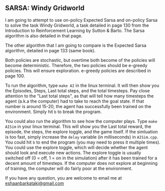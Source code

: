 ## SARSA: Windy Gridworld

I am going to attempt to use on-policy Expected Sarsa and on-policy Sarsa to solve the task Windy Gridworld, a task detailed in page 130 from the Introduction to Reinforcement Learning by Sutton & Barto. The Sarsa algorithm is also detailed in that page. 

The other algorithm that I am going to compare is the Expected Sarsa algorithm, detailed in page 133 (same book). 

Both policies are stochastic, but overtime both become of the policies will become deterministic. Therefore, the two policies should be e-greedy policies. This will ensure exploration. e-greedy policies are described in page 100.

To run the algorithm, type `make AI` in the linux terminal. It will then show you the Episodes, Steps, Last total steps, and the total timesteps. Pay close attention to the "Last total steps", as that will tell how many timesteps the agent (a.k.a the computer) had to take to reach the goal state. If that number is around 15-20, the agent has successfully been trained on the environment. Simply hit `b` to break the program. 

You could also run the algorithm to see how the computer plays. Type `make AISim` in your linux terminal. This will show you the Last total reward, the episode, the steps, the explore toggle, and the game itself. If the simluation is too fast, simply increase the `delay` variable (in milliseconds) in `AISim.cpp`. You could hit `b` to end the program (you may need to press it multiple times). You could use the explore toggle, which will decide whether the agent should look and execute new actions. The explore toggle is usually switched off (0 = off, 1 = on in the simulation) after it has been trained for a decent amount of timesteps. If the computer does not explore at beginning of training, the computer will do fairly poor at the environment.

If you have any question, you are welcome to email me at eshaanbarkataki@gmail.com
